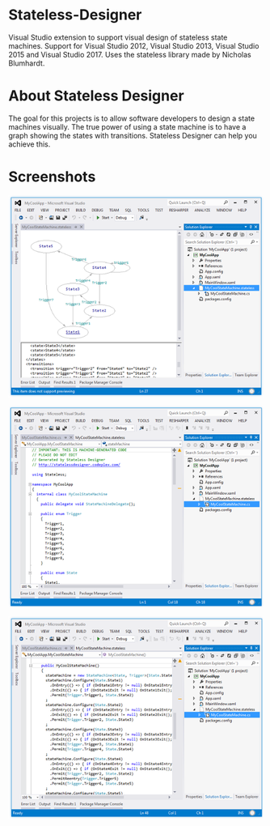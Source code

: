 # Stateless-Designer
Visual Studio extension to support visual design of stateless state machines. Support for Visual Studio 2012, Visual Studio 2013, Visual Studio 2015 and Visual Studio 2017. Uses the stateless library made by Nicholas Blumhardt.

# About Stateless Designer
The goal for this projects is to allow software developers to design a state machines visually. The true power of using a state machine is to have a graph showing the states with transitions. Stateless Designer can help you achieve this.

# Screenshots
![Stateless Designer](/images/Screen1.PNG "Stateless Designer")

![Stateless Designer](/images/Screen3.PNG "Stateless Designer")

![Stateless Designer](/images/Screen2.PNG "Stateless Designer")

